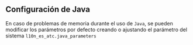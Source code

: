 ## Configuración de Java
En caso de problemas de memoria durante el uso de `Java`, se pueden modificar los parámetros por defecto creando o ajustando el parámetro del sistema `l10n_es_atc.java_parameters`

